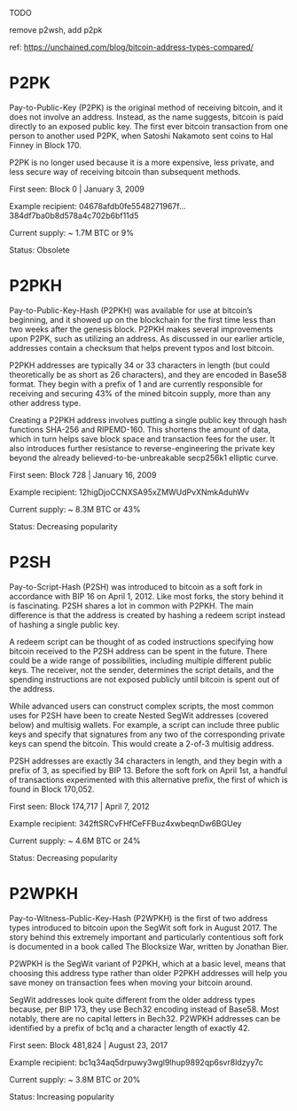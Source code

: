 TODO

remove p2wsh, add p2pk

ref: https://unchained.com/blog/bitcoin-address-types-compared/

P2PK
===

Pay-to-Public-Key (P2PK) is the original method of receiving bitcoin, and it does not involve an address. Instead, as the name suggests, bitcoin is paid directly to an exposed public key. The first ever bitcoin transaction from one person to another used P2PK, when Satoshi Nakamoto sent coins to Hal Finney in Block 170.

P2PK is no longer used because it is a more expensive, less private, and less secure way of receiving bitcoin than subsequent methods.

First seen:	Block 0 | January 3, 2009

Example recipient: 04678afdb0fe5548271967f…384df7ba0b8d578a4c702b6bf11d5

Current supply: ~ 1.7M BTC or 9%

Status:	Obsolete

P2PKH
===

Pay-to-Public-Key-Hash (P2PKH) was available for use at bitcoin’s beginning, and it showed up on the blockchain for the first time less than two weeks after the genesis block. P2PKH makes several improvements upon P2PK, such as utilizing an address. As discussed in our earlier article, addresses contain a checksum that helps prevent typos and lost bitcoin.

P2PKH addresses are typically 34 or 33 characters in length (but could theoretically be as short as 26 characters), and they are encoded in Base58 format. They begin with a prefix of 1 and are currently responsible for receiving and securing 43% of the mined bitcoin supply, more than any other address type.

Creating a P2PKH address involves putting a single public key through hash functions SHA-256 and RIPEMD-160. This shortens the amount of data, which in turn helps save block space and transaction fees for the user. It also introduces further resistance to reverse-engineering the private key beyond the already believed-to-be-unbreakable secp256k1 elliptic curve.

First seen: Block 728 | January 16, 2009

Example recipient:	12higDjoCCNXSA95xZMWUdPvXNmkAduhWv

Current supply:	~ 8.3M BTC or 43%

Status: Decreasing popularity

P2SH
===

Pay-to-Script-Hash (P2SH) was introduced to bitcoin as a soft fork in accordance with BIP 16 on April 1, 2012. Like most forks, the story behind it is fascinating. P2SH shares a lot in common with P2PKH. The main difference is that the address is created by hashing a redeem script instead of hashing a single public key. 

A redeem script can be thought of as coded instructions specifying how bitcoin received to the P2SH address can be spent in the future. There could be a wide range of possibilities, including multiple different public keys. The receiver, not the sender, determines the script details, and the spending instructions are not exposed publicly until bitcoin is spent out of the address.

While advanced users can construct complex scripts, the most common uses for P2SH have been to create Nested SegWit addresses (covered below) and multisig wallets. For example, a script can include three public keys and specify that signatures from any two of the corresponding private keys can spend the bitcoin. This would create a 2-of-3 multisig address.

P2SH addresses are exactly 34 characters in length, and they begin with a prefix of 3, as specified by BIP 13. Before the soft fork on April 1st, a handful of transactions experimented with this alternative prefix, the first of which is found in Block 170,052.

First seen:	Block 174,717 | April 7, 2012

Example recipient:	342ftSRCvFHfCeFFBuz4xwbeqnDw6BGUey

Current supply:	~ 4.6M BTC or 24%

Status:	Decreasing popularity

P2WPKH
===

Pay-to-Witness-Public-Key-Hash (P2WPKH) is the first of two address types introduced to bitcoin upon the SegWit soft fork in August 2017. The story behind this extremely important and particularly contentious soft fork is documented in a book called The Blocksize War, written by Jonathan Bier.

P2WPKH is the SegWit variant of P2PKH, which at a basic level, means that choosing this address type rather than older P2PKH addresses will help you save money on transaction fees when moving your bitcoin around.

SegWit addresses look quite different from the older address types because, per BIP 173, they use Bech32 encoding instead of Base58. Most notably, there are no capital letters in Bech32. P2WPKH addresses can be identified by a prefix of bc1q and a character length of exactly 42.

First seen:	Block 481,824 | August 23, 2017

Example recipient: bc1q34aq5drpuwy3wgl9lhup9892qp6svr8ldzyy7c

Current supply:	~ 3.8M BTC or 20%

Status:	Increasing popularity